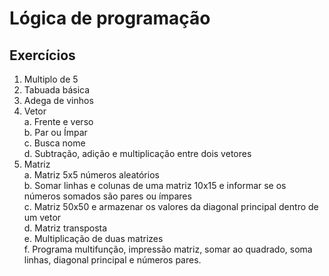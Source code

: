 # Lógica de programação

## Exercícios

1. Multiplo de 5
2. Tabuada básica
3. Adega de vinhos
4. Vetor<br>
   a. Frente e verso<br>
   b. Par ou Ímpar<br>
   c. Busca nome<br>
   d. Subtração, adição e multiplicação entre dois vetores
5. Matriz<br>
   a. Matriz 5x5 números aleatórios<br>
   b. Somar linhas e colunas de uma matriz 10x15 e informar se os números somados são pares ou ímpares<br>
   c. Matriz 50x50 e armazenar os valores da diagonal principal dentro de um vetor<br>
   d. Matriz transposta<br>
   e. Multiplicação de duas matrizes<br>
   f. Programa multifunção, impressão matriz, somar ao quadrado, soma linhas, diagonal principal e números pares. 
